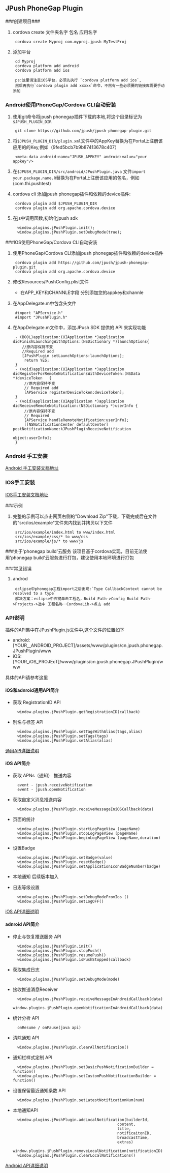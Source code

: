 ## JPush PhoneGap Plugin ##
###创建项目###
1. cordova create 文件夹名字 包名 应用名字

		cordova create Myproj com.myproj.jpush MyTestProj
		
2. 添加平台

		cd Myproj 
		cordova platform add android  
		cordova platform add ios

		ps:这里请注意iOS平台，必须先执行 `cordova platform add ios`,
		然后再执行`cordova plugin add xxxxx`命令，不然有一些必须要的链接库需要手动添加
		
### Android使用PhoneGap/Cordova CLI自动安装

1. 使用git命令将jpush phonegap插件下载的本地,将这个目录标记为`$JPUSH_PLUGIN_DIR`
		
		git clone https://github.com/jpush/jpush-phonegap-plugin.git
		
2. 将`$JPUSH_PLUGIN_DIR/plugin.xml`文件中的AppKey替换为在Portal上注册该应用的的Key,例如（9fed5bcb7b9b87413678c407）
		
		<meta-data android:name="JPUSH_APPKEY" android:value="your appkey"/>

3. 在`$JPUSH_PLUGIN_DIR/src/android/JPushPlugin.java` 文件`import your.package.name.R`替换为在Portal上注册该应用的包名，例如(com.thi.pushtest)


4. cordova cli 添加jpush phonegap插件和依赖的device插件: 

		cordova plugin add $JPUSH_PLUGIN_DIR
		cordova plugin add org.apache.cordova.device


5. 在js中调用函数,初始化jpush sdk

		 window.plugins.jPushPlugin.init();
		 window.plugins.jPushPlugin.setDebugMode(true);


###IOS使用PhoneGap/Cordova CLI自动安装

1. 使用PhoneGap/Cordova CLI添加jpush phonegap插件和依赖的device插件

		cordova plugin add https://github.com/jpush/jpush-phonegap-plugin.git
		cordova plugin add org.apache.cordova.device		

3. 修改Resources/PushConfig.plist文件

	+ 在APP_KEY和CHANNLE字段 分别添加您的appkey和channle

4. 在AppDelegate.m中包含头文件

		#import "APService.h"
	    #import "JPushPlugin.h"

5. 在AppDelegate.m文件中，添加JPush SDK 提供的 API 来实现功能

		- (BOOL)application:(UIApplication *)application didFinishLaunchingWithOptions:(NSDictionary *)launchOptions{
		   //原内容保持不变
		   //Required add 
		   [JPushPlugin setLaunchOptions:launchOptions];
		    return YES;
		}
		- (void)application:(UIApplication *)application didRegisterForRemoteNotificationsWithDeviceToken:(NSData *)deviceToken   {
		    //原内容保持不变
		    // Required add
		    [APService registerDeviceToken:deviceToken];
		}
		- (void)application:(UIApplication *)application didReceiveRemoteNotification:(NSDictionary *)userInfo {
		    //原内容保持不变
		    // Required
		    [APService handleRemoteNotification:userInfo];
    		[[NSNotificationCenter defaultCenter] postNotificationName:kJPushPluginReceiveNotification
                                                               object:userInfo];
		}

### Android 手工安装

[Android 手工安装文档地址](document/Android_handle_install.md)
	

### IOS手工安装

[IOS手工安装文档地址](document/iOS_handle_install.md)


###示例

1. 完整的示例可以点击网页右侧的"Download Zip"下载，下载完成后在文件的"src/ios/example"文件夹内找到并拷贝以下文件

		src/ios/example/index.html to www/index.html
		src/ios/example/css/* to www/css
		src/ios/example/js/* to www/js

###关于'phonegap build'云服务
该项目基于cordova实现，目前无法使用'phonegap build'云服务进行打包，建议使用本地环境进行打包

###常见错误
1. androd

		eclipse中phonegap工程import之后出现:`Type CallbackContext cannot be resolved to a type`
		解决方案：eclipse中右键单击工程名，Build Path->Config Build Path->Projects->选中 工程名称－CordovaLib->点击 add

### API说明

插件的API集中在JPushPlugin.js文件中,这个文件的位置如下

*  android:[YOUR__ANDROID_PROJECT]/assets/www/plugins/cn.jpush.phonegap.JPushPlugin/www
*  iOS:[YOUR_iOS_PROJEcT]/www/plugins/cn.jpush.phonegap.JPushPlugin/www

具体的API请参考这里

#### iOS和adnroid通用API简介

+ 获取 RegistrationID API

		window.plugins.jPushPlugin.getRegistrationID(callback)
		
+ 别名与标签 API
	
		window.plugins.jPushPlugin.setTagsWithAlias(tags,alias)
		window.plugins.jPushPlugin.setTags(tags)
		window.plugins.jPushPlugin.setAlias(alias)


[通用API详细说明](document/Common_detail_api.md)

#### iOS API简介
+ 获取 APNs（通知） 推送内容

		event - jpush.receiveNotification
		event - jpush.openNotification

+ 获取自定义消息推送内容

		window.plugins.jPushPlugin.receiveMessageIniOSCallback(data)
+ 页面的统计
	
		window.plugins.jPushPlugin.startLogPageView (pageName)
		window.plugins.jPushPlugin.stopLogPageView (pageName)
		window.plugins.jPushPlugin.beginLogPageView (pageName,duration)
+ 设置Badge

		window.plugins.jPushPlugin.setBadge(value)
		window.plugins.jPushPlugin.resetBadge()
		window.plugins.jPushPlugin.setApplicationIconBadgeNumber(badge)
+ 本地通知
        后续版本加入
		
+ 日志等级设置
	
		window.plugins.jPushPlugin.setDebugModeFromIos ()
		window.plugins.jPushPlugin.setLogOFF()
		
		
[iOS API详细说明](document/iOS_detail_api.md)


#### adnroid API简介
+ 停止与恢复推送服务 API
		
		window.plugins.jPushPlugin.init()
		window.plugins.jPushPlugin.stopPush()
		window.plugins.jPushPlugin.resumePush()
		window.plugins.jPushPlugin.isPushStopped(callback)
		
+ 获取集成日志
	
		window.plugins.jPushPlugin.setDebugMode(mode)

+ 接收推送消息Receiver
		
		window.plugins.jPushPlugin.receiveMessageInAndroidCallback(data)
		window.plugins.jPushPlugin.openNotificationInAndroidCallback(data)

+ 统计分析 API

		onResume / onPause(java api)
		
			
+ 清除通知 API

		window.plugins.jPushPlugin.clearAllNotification()

+ 通知栏样式定制 API

		window.plugins.jPushPlugin.setBasicPushNotificationBuilder = function()
		window.plugins.jPushPlugin.setCustomPushNotificationBuilder = function()

+ 设置保留最近通知条数 API
		
		window.plugins.jPushPlugin.setLatestNotificationNum(num)
		
+ 本地通知API
		
		window.plugins.jPushPlugin.addLocalNotification(builderId,
												    content,
												    title,
												    notificaitonID,
												    broadcastTime,
											 	    extras)
		window.plugins.jPushPlugin.removeLocalNotification(notificationID)
		window.plugins.jPushPlugin.clearLocalNotifications()

[Android API详细说明](document/Android_detail_api.md)
